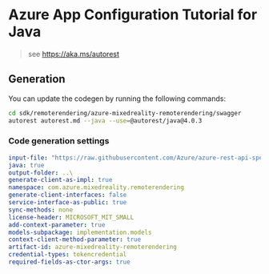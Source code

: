 # Azure App Configuration Tutorial for Java

> see https://aka.ms/autorest

## Generation

You can update the codegen by running the following commands:

```bash
cd sdk/remoterendering/azure-mixedreality-remoterendering/swagger
autorest autorest.md --java --use=@autorest/java@4.0.3
```

### Code generation settings
``` yaml
input-file: "https://raw.githubusercontent.com/Azure/azure-rest-api-specs/2a65b0a2bbd9113b91c889f187d8778c2725c0b9/specification/mixedreality/data-plane/Microsoft.MixedReality/stable/2021-01-01/mr-arr.json"
java: true
output-folder: ..\
generate-client-as-impl: true
namespace: com.azure.mixedreality.remoterendering
generate-client-interfaces: false
service-interface-as-public: true
sync-methods: none
license-header: MICROSOFT_MIT_SMALL
add-context-parameter: true
models-subpackage: implementation.models
context-client-method-parameter: true
artifact-id: azure-mixedreality-remoterendering
credential-types: tokencredential
required-fields-as-ctor-args: true
```

